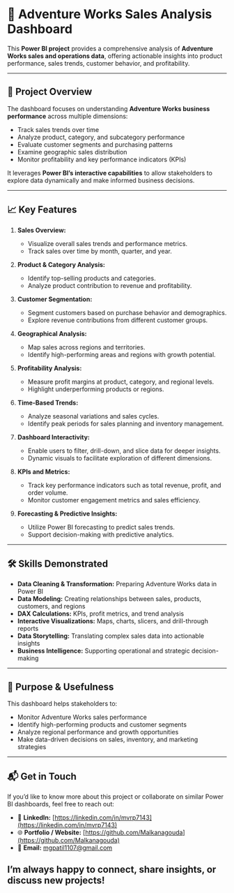 # 🚴 Adventure Works Sales Analysis Dashboard  

This **Power BI project** provides a comprehensive analysis of **Adventure Works sales and operations data**, offering actionable insights into product performance, sales trends, customer behavior, and profitability.  

---

## 🔎 Project Overview  
The dashboard focuses on understanding **Adventure Works business performance** across multiple dimensions:  
- Track sales trends over time  
- Analyze product, category, and subcategory performance  
- Evaluate customer segments and purchasing patterns  
- Examine geographic sales distribution  
- Monitor profitability and key performance indicators (KPIs)  

It leverages **Power BI’s interactive capabilities** to allow stakeholders to explore data dynamically and make informed business decisions.  

---

## 📈 Key Features  

1. **Sales Overview:**  
   - Visualize overall sales trends and performance metrics.  
   - Track sales over time by month, quarter, and year.  

2. **Product & Category Analysis:**  
   - Identify top-selling products and categories.  
   - Analyze product contribution to revenue and profitability.  

3. **Customer Segmentation:**  
   - Segment customers based on purchase behavior and demographics.  
   - Explore revenue contributions from different customer groups.  

4. **Geographical Analysis:**  
   - Map sales across regions and territories.  
   - Identify high-performing areas and regions with growth potential.  

5. **Profitability Analysis:**  
   - Measure profit margins at product, category, and regional levels.  
   - Highlight underperforming products or regions.  

6. **Time-Based Trends:**  
   - Analyze seasonal variations and sales cycles.  
   - Identify peak periods for sales planning and inventory management.  

7. **Dashboard Interactivity:**  
   - Enable users to filter, drill-down, and slice data for deeper insights.  
   - Dynamic visuals to facilitate exploration of different dimensions.  

8. **KPIs and Metrics:**  
   - Track key performance indicators such as total revenue, profit, and order volume.  
   - Monitor customer engagement metrics and sales efficiency.  

9. **Forecasting & Predictive Insights:**  
   - Utilize Power BI forecasting to predict sales trends.  
   - Support decision-making with predictive analytics.  

---

## 🛠️ Skills Demonstrated  
- **Data Cleaning & Transformation:** Preparing Adventure Works data in Power BI  
- **Data Modeling:** Creating relationships between sales, products, customers, and regions  
- **DAX Calculations:** KPIs, profit metrics, and trend analysis  
- **Interactive Visualizations:** Maps, charts, slicers, and drill-through reports  
- **Data Storytelling:** Translating complex sales data into actionable insights  
- **Business Intelligence:** Supporting operational and strategic decision-making  

---

## 🎯 Purpose & Usefulness  
This dashboard helps stakeholders to:  
- Monitor Adventure Works sales performance  
- Identify high-performing products and customer segments  
- Analyze regional performance and growth opportunities  
- Make data-driven decisions on sales, inventory, and marketing strategies  

---

## 📬 Get in Touch  
If you’d like to know more about this project or collaborate on similar Power BI dashboards, feel free to reach out:  

- 💼 **LinkedIn:** [https://linkedin.com/in/mvrp7143](https://linkedin.com/in/mvrp7143)  
- 🌐 **Portfolio / Website:** [https://github.com/Malkanagouda](https://github.com/Malkanagouda)  
- 📩 **Email:** mgpatil1107@gmail.com  

I’m always happy to connect, share insights, or discuss new projects!
---
